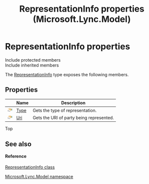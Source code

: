﻿---
title: RepresentationInfo properties (Microsoft.Lync.Model)
TOCTitle: RepresentationInfo properties
ms:assetid: Properties.T:Microsoft.Lync.Model.RepresentationInfo_DI_3_UC_OCS14MrefLyncWPF
ms:mtpsurl: https://msdn.microsoft.com/en-us/library/microsoft.lync.model.representationinfo_di_3_uc_ocs14mreflyncwpf_properties(v=office.15)
ms:contentKeyID: 48599651
ms.date: 07/28/2014
mtps_version: v=office.15
---

# RepresentationInfo properties

Include protected members  
Include inherited members  

The [RepresentationInfo](representationinfo-class-microsoft-lync-model_2.md) type exposes the following members.

## Properties

<table>
<thead>
<tr class="header">
<th> </th>
<th>Name</th>
<th>Description</th>
</tr>
</thead>
<tbody>
<tr class="odd">
<td><img src="images/JJ275421.pubproperty(Office.15).gif" title="Public property" alt="Public property" /></td>
<td><a href="representationinfo-type-property-microsoft-lync-model_2.md">Type</a></td>
<td>Gets the type of representation.</td>
</tr>
<tr class="even">
<td><img src="images/JJ275421.pubproperty(Office.15).gif" title="Public property" alt="Public property" /></td>
<td><a href="representationinfo-uri-property-microsoft-lync-model_2.md">Uri</a></td>
<td>Gets the URI of party being represented.</td>
</tr>
</tbody>
</table>


Top

## See also

#### Reference

[RepresentationInfo class](representationinfo-class-microsoft-lync-model_2.md)

[Microsoft.Lync.Model namespace](microsoft-lync-model-namespace_2.md)

